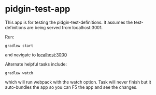 # pidgin-test-app

This app is for testing the pidgin-test-definitions.  It assumes the test-definitions are being served from localhost:3001.

Run:
```
gradlew start
```
and navigate to <a href="http://localhost:3000">localhost:3000<a>

Alternate helpful tasks include:

```
gradlew watch
```
which will run webpack with the watch option. Task will never finish but it auto-bundles the app so you can F5 the app and see the changes.
